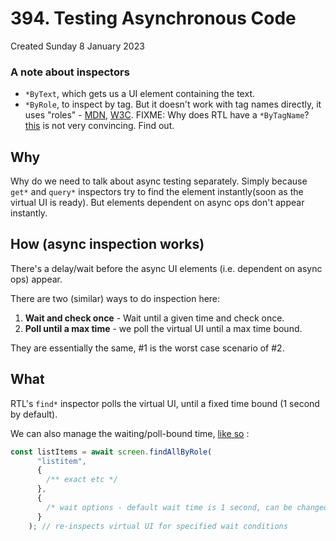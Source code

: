 # 394. Testing Asynchronous Code
Created Sunday 8 January 2023

### A note about inspectors
- `*ByText`, which gets us a UI element containing the text.
-  `*ByRole`, to inspect by tag. But it doesn't work with tag names directly, it uses "roles" - [MDN](https://developer.mozilla.org/en-US/docs/Web/Accessibility/ARIA/ARIA_Techniques#states_and_properties), [W3C](https://www.w3.org/TR/html-aria/#docconformance).
FIXME: Why does RTL have a `*ByTagName`? [this](https://github.com/testing-library/react-testing-library/issues/853) is not very convincing. Find out.

## Why
Why do we need to talk about async testing separately. Simply because `get*` and `query*` inspectors try to find the element instantly(soon as the virtual UI is ready). But elements dependent on async ops don't appear instantly.


## How (async inspection works)
There's a delay/wait before the async UI elements (i.e. dependent on async ops) appear.

There are two (similar) ways to do inspection here:
1. **Wait and check once** - Wait until a given time and check once.
2. **Poll until a max time** - we poll the virtual UI until a max time bound.

They are essentially the same, \#1 is the worst case scenario of \#2.


## What
RTL's `find*` inspector polls the virtual UI, until a fixed time bound (1 second by default).

We can also manage the waiting/poll-bound time, [like so](https://github.com/exemplar-codes/testing-react-apps-first-tutorial/tree/b05bd19911e230a97a4570961dd664bee2636c2b) :
```js
const listItems = await screen.findAllByRole(
      "listitem",
      {
        /** exact etc */
      },
      {
        /* wait options - default wait time is 1 second, can be changed */
      }
    ); // re-inspects virtual UI for specified wait conditions
```
